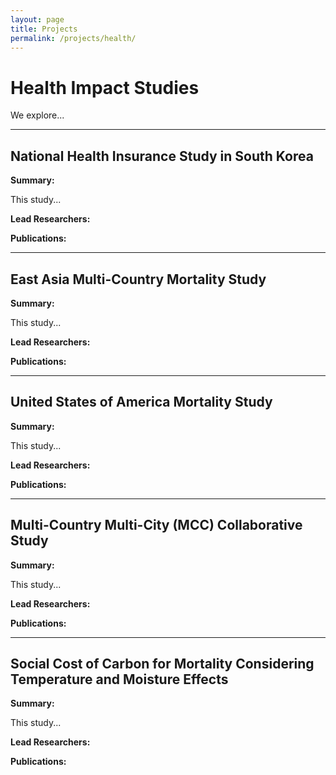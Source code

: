 ```yaml
---
layout: page
title: Projects
permalink: /projects/health/
---
```


# Health Impact Studies

We explore...

---

## National Health Insurance Study in South Korea

**Summary:**  

This study...

**Lead Researchers:** 

**Publications:** 

---

## East Asia Multi-Country Mortality Study

**Summary:**

This study... 

**Lead Researchers:**

**Publications:** 

---

## United States of America Mortality Study

**Summary:**

This study... 

**Lead Researchers:**

**Publications:** 

---

## Multi-Country Multi-City (MCC) Collaborative Study

**Summary:**

This study... 

**Lead Researchers:**

**Publications:** 

---

## Social Cost of Carbon for Mortality Considering Temperature and Moisture Effects

**Summary:**

This study... 

**Lead Researchers:**

**Publications:** 

